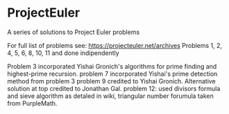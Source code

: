 # ProjectEuler
A series of solutions to Project Euler problems 

For full list of problems see: https://projecteuler.net/archives
Problems 1, 2, 4, 5, 6, 8, 10, 11  and  done indipendently 

Problem 3 incorporated Yishai Gronich's algorithms for prime finding and highest-prime recursion. 
problem 7 incorporated Yishai's prime detection method from problem 3
problem 9 credited to Yishai Gronich. Alternative solution at top credited to Jonathan Gal.
problem 12: used divisors formula and sieve algorithm as detaled in wiki, triangular number forumula taken from PurpleMath. 
